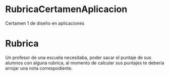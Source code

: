# RubricaCertamenAplicacion
Certamen 1 de diseño en aplicaciones
# Rubrica 
Un profesor de una escuela necesitaba, poder sacar el puntaje de sus alumnos con alguna rubrica, al momento de calcular sus puntajes te deberia arrojar una nota correspodiente.
